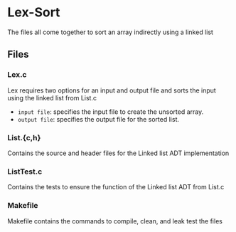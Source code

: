 # Lex-Sort

The files all come together to sort an array indirectly using a linked list

## Files

### Lex.c

Lex requires two options for an input and output file and sorts the input using the linked list from List.c

- <code>input file</code>: specifies the input file to create the unsorted array.
- <code>output file</code>: specifies the output file for the sorted list.

### List.{c,h}

Contains the source and header files for the Linked list ADT implementation

### ListTest.c

Contains the tests to ensure the function of the Linked list ADT from List.c

### Makefile

Makefile contains the commands to compile, clean, and leak test the files
